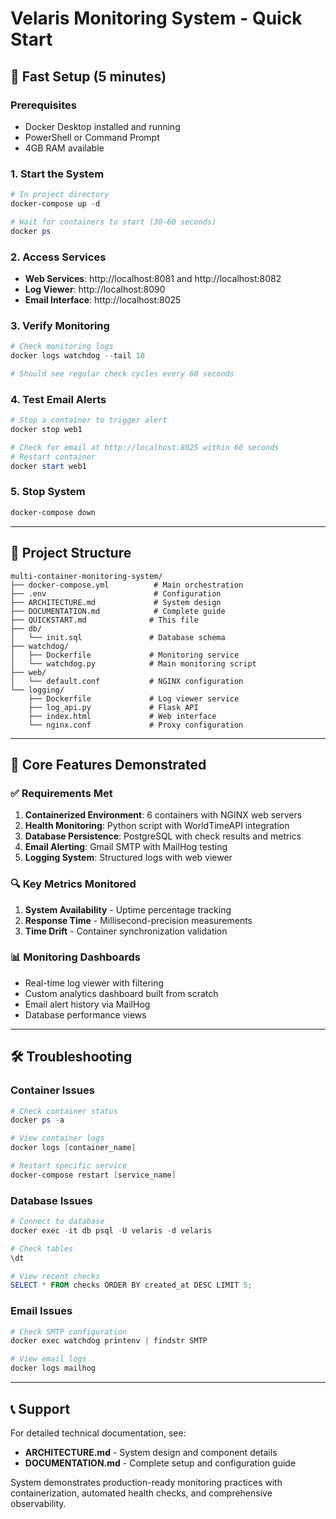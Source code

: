 # Velaris Monitoring System - Quick Start

## 🚀 Fast Setup (5 minutes)

### Prerequisites
- Docker Desktop installed and running
- PowerShell or Command Prompt
- 4GB RAM available

### 1. Start the System
```powershell
# In project directory
docker-compose up -d

# Wait for containers to start (30-60 seconds)
docker ps
```

### 2. Access Services
- **Web Services**: http://localhost:8081 and http://localhost:8082
- **Log Viewer**: http://localhost:8090
- **Email Interface**: http://localhost:8025

### 3. Verify Monitoring
```powershell
# Check monitoring logs
docker logs watchdog --tail 10

# Should see regular check cycles every 60 seconds
```

### 4. Test Email Alerts
```powershell
# Stop a container to trigger alert
docker stop web1

# Check for email at http://localhost:8025 within 60 seconds
# Restart container
docker start web1
```

### 5. Stop System
```powershell
docker-compose down
```

---

## 📁 Project Structure
```
multi-container-monitoring-system/
├── docker-compose.yml          # Main orchestration
├── .env                        # Configuration
├── ARCHITECTURE.md             # System design
├── DOCUMENTATION.md            # Complete guide
├── QUICKSTART.md              # This file
├── db/
│   └── init.sql               # Database schema
├── watchdog/
│   ├── Dockerfile             # Monitoring service
│   └── watchdog.py            # Main monitoring script
├── web/
│   └── default.conf           # NGINX configuration
└── logging/
    ├── Dockerfile             # Log viewer service
    ├── log_api.py             # Flask API
    ├── index.html             # Web interface
    └── nginx.conf             # Proxy configuration
```

---

## 🎯 Core Features Demonstrated

### ✅ Requirements Met
1. **Containerized Environment**: 6 containers with NGINX web servers
2. **Health Monitoring**: Python script with WorldTimeAPI integration
3. **Database Persistence**: PostgreSQL with check results and metrics
4. **Email Alerting**: Gmail SMTP with MailHog testing
5. **Logging System**: Structured logs with web viewer

### 🔍 Key Metrics Monitored
1. **System Availability** - Uptime percentage tracking
2. **Response Time** - Millisecond-precision measurements  
3. **Time Drift** - Container synchronization validation

### 📊 Monitoring Dashboards
- Real-time log viewer with filtering
- Custom analytics dashboard built from scratch
- Email alert history via MailHog
- Database performance views

---

## 🛠️ Troubleshooting

### Container Issues
```powershell
# Check container status
docker ps -a

# View container logs
docker logs [container_name]

# Restart specific service
docker-compose restart [service_name]
```

### Database Issues
```powershell
# Connect to database
docker exec -it db psql -U velaris -d velaris

# Check tables
\dt

# View recent checks
SELECT * FROM checks ORDER BY created_at DESC LIMIT 5;
```

### Email Issues
```powershell
# Check SMTP configuration
docker exec watchdog printenv | findstr SMTP

# View email logs
docker logs mailhog
```

---

## 📞 Support

For detailed technical documentation, see:
- **ARCHITECTURE.md** - System design and component details
- **DOCUMENTATION.md** - Complete setup and configuration guide

System demonstrates production-ready monitoring practices with containerization, automated health checks, and comprehensive observability.
